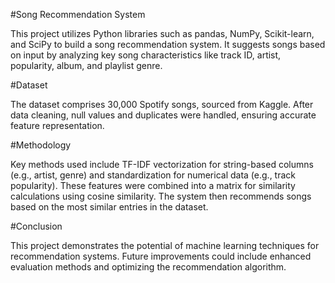 #Song Recommendation System

This project utilizes Python libraries such as pandas, NumPy, Scikit-learn, and SciPy to build a song recommendation system. It suggests songs based on input by analyzing key song characteristics like track ID, artist, popularity, album, and playlist genre.

#Dataset

The dataset comprises 30,000 Spotify songs, sourced from Kaggle. After data cleaning, null values and duplicates were handled, ensuring accurate feature representation.

#Methodology

Key methods used include TF-IDF vectorization for string-based columns (e.g., artist, genre) and standardization for numerical data (e.g., track popularity). These features were combined into a matrix for similarity calculations using cosine similarity. The system then recommends songs based on the most similar entries in the dataset.

#Conclusion

This project demonstrates the potential of machine learning techniques for recommendation systems. Future improvements could include enhanced evaluation methods and optimizing the recommendation algorithm.
